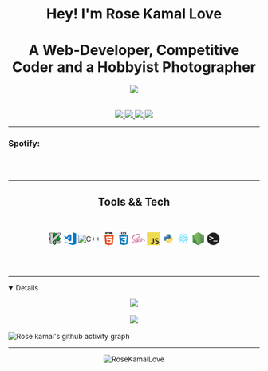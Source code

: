 <h1 align="center">Hey! I'm Rose Kamal Love</h1>
<h1 align="center">A Web-Developer, Competitive Coder and a Hobbyist Photographer</h1>
<p align="center">
  <img src="https://octodex.github.com/images/nyantocat.gif" width="30%">
<br />
<br />

<p align="center">
<a href="https://instagram.com/rosekamallove">
  <img src="https://img.shields.io/badge/Instagram-E4405F?style=for-the-badge&logo=instagram&logoColor=white"  >
  </a>
  <a href="https://rosekamallove.github.io">
  <img src="https://img.shields.io/badge/GitHub-100000?style=for-the-badge&logo=github&logoColor=white"  >
  </a>
  <a href="https://www.linkedin.com/in/rose-kamal-love-1146141b0/">
  <img src="https://img.shields.io/badge/LinkedIn-0077B5?style=for-the-badge&logo=linkedin&logoColor=white"  >
  </a>
  <a href="https://twitter.com/RoseKamalLove1">
  <img src="https://img.shields.io/badge/Twitter-1DA1F2?style=for-the-badge&logo=twitter&logoColor=white"  >
  </a>
</p>

---
### Spotify:


<!-- [<img src="https://img.shields.io/badge/Instagram-E4405F?style=for-the-badge&logo=instagram&logoColor=white">](https://instagram.com/rosekamallove)
[<img src="https://img.shields.io/badge/GitHub-100000?style=for-the-badge&logo=github&logoColor=white">](https://rosekamallove.github.io)
[<img src="https://img.shields.io/badge/LinkedIn-0077B5?style=for-the-badge&logo=linkedin&logoColor=white">](https://www.linkedin.com/in/rose-kamal-love-1146141b0/)
[<img src="https://img.shields.io/badge/Twitter-1DA1F2?style=for-the-badge&logo=twitter&logoColor=white">](https://twitter.com/RoseKamalLove1) -->

<br />
<br />

---

<h2 align="center"> Tools && Tech</h2>


<br />
<p align="center">
<img align="center" alt="VIM" width="26px" src="https://raw.githubusercontent.com/github/explore/80688e429a7d4ef2fca1e82350fe8e3517d3494d/topics/vim/vim.png" />
<img align="center" alt="Visual Studio Code" width="26px" src="https://raw.githubusercontent.com/github/explore/80688e429a7d4ef2fca1e82350fe8e3517d3494d/topics/visual-studio-code/visual-studio-code.png" />
<img align="center" alt="C++" width="26px" src="https://upload.wikimedia.org/wikipedia/commons/thumb/1/18/ISO_C%2B%2B_Logo.svg/1200px-ISO_C%2B%2B_Logo.svg.png" />
<img align="center" alt="HTML5" width="26px" src="https://raw.githubusercontent.com/github/explore/80688e429a7d4ef2fca1e82350fe8e3517d3494d/topics/html/html.png" />
<img align="center" alt="CSS3" width="26px" src="https://raw.githubusercontent.com/github/explore/80688e429a7d4ef2fca1e82350fe8e3517d3494d/topics/css/css.png" />
<img align="center" alt="Sass" width="26px" src="https://raw.githubusercontent.com/github/explore/80688e429a7d4ef2fca1e82350fe8e3517d3494d/topics/sass/sass.png"/>
<img align="center" alt="JavaScript" width="26px" src="https://raw.githubusercontent.com/github/explore/80688e429a7d4ef2fca1e82350fe8e3517d3494d/topics/javascript/javascript.png" />
<img align="center" alt="PYthon" width="26px" src="https://raw.githubusercontent.com/github/explore/80688e429a7d4ef2fca1e82350fe8e3517d3494d/topics/python/python.png" />
<img align="center" alt="React" width="26px" src="https://raw.githubusercontent.com/github/explore/80688e429a7d4ef2fca1e82350fe8e3517d3494d/topics/react/react.png" />
<img align="center" alt="Node.js" width="26px" src="https://raw.githubusercontent.com/github/explore/80688e429a7d4ef2fca1e82350fe8e3517d3494d/topics/nodejs/nodejs.png" />
<img align="center" alt="Terminal" width="26px" src="https://raw.githubusercontent.com/github/explore/80688e429a7d4ef2fca1e82350fe8e3517d3494d/topics/terminal/terminal.png"/>
</p>
<br />
<br />

---
<details open>

<p align="center">
  <img src="https://octodex.github.com/images/daftpunktocat-thomas.gif" width="30%">

 <p align="center">
  <img src = "https://github-readme-stats.vercel.app/api?username=rosekamallove&show_icons=true&line_height=27&theme=gruvbox"><br>

![Rose kamal's github activity graph](https://activity-graph.herokuapp.com/graph?username=rosekamallove&theme=gruvbox)


---



<p align="center">
  <img src="https://komarev.com/ghpvc/?username=rosekamallove" alt="RoseKamalLove" /> 
</p>


[website]: https://rosekamallove.github.io/
[twitter]: https://twitter.com/RoseKamalLove1/
[instagram]: https://instagram.com/rosekamallove/
[linkedin]: https://www.linkedin.com/in/rose-kamal-love-1146141b0/

